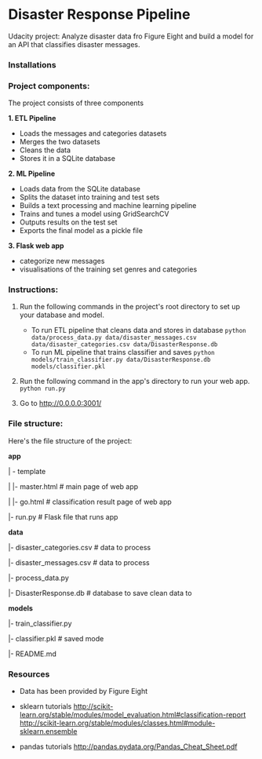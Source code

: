# Disaster Response Pipeline
Udacity project: Analyze disaster data fro Figure Eight and build a model for an API that classifies disaster messages.

### Installations



### Project components: 
The project consists of three components

**1. ETL Pipeline**
- Loads the messages and categories datasets
- Merges the two datasets
- Cleans the data 
- Stores it in a SQLite database

**2. ML Pipeline**
- Loads data from the SQLite database
- Splits the dataset into training and test sets
- Builds a text processing and machine learning pipeline
- Trains and tunes a model using GridSearchCV
- Outputs results on the test set
- Exports the final model as a pickle file

**3. Flask web app**
- categorize new messages
- visualisations of the training set genres and categories


### Instructions:
1. Run the following commands in the project's root directory to set up your database and model.

    - To run ETL pipeline that cleans data and stores in database
        `python data/process_data.py data/disaster_messages.csv data/disaster_categories.csv data/DisasterResponse.db`
    - To run ML pipeline that trains classifier and saves
        `python models/train_classifier.py data/DisasterResponse.db models/classifier.pkl`

2. Run the following command in the app's directory to run your web app.
    `python run.py`

3. Go to http://0.0.0.0:3001/


### File structure:
 Here's the file structure of the project:

**app** 

| - template
 
| |- master.html # main page of web app 

| |- go.html # classification result page of web app

|- run.py # Flask file that runs app 

**data**

|- disaster_categories.csv # data to process 

|- disaster_messages.csv # data to process 

|- process_data.py
 
|- DisasterResponse.db # database to save clean data to 

**models** 

|- train_classifier.py 

|- classifier.pkl # saved mode


|- README.md


### Resources
- Data has been provided by Figure Eight

- sklearn tutorials
http://scikit-learn.org/stable/modules/model_evaluation.html#classification-report
http://scikit-learn.org/stable/modules/classes.html#module-sklearn.ensemble

- pandas tutorials
http://pandas.pydata.org/Pandas_Cheat_Sheet.pdf



